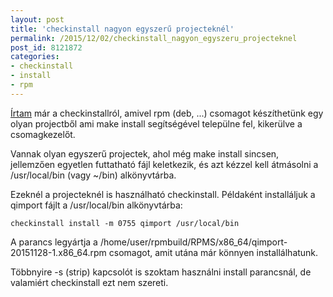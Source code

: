 ```yaml
---
layout: post
title: 'checkinstall nagyon egyszerű projecteknél'
permalink: /2015/12/02/checkinstall_nagyon_egyszeru_projecteknel
post_id: 8121872
categories: 
- checkinstall
- install
- rpm
---
```


[Írtam](/2010/01/25/checkinstall) már a checkinstallról, amivel rpm (deb, ...) csomagot készíthetünk egy olyan projectből ami make install segítségével települne fel, kikerülve a csomagkezelőt.

Vannak olyan egyszerű projectek, ahol még make install sincsen, jellemzően egyetlen futtatható fájl keletkezik, és azt kézzel kell átmásolni a /usr/local/bin (vagy ~/bin) alkönyvtárba.

Ezeknél a projecteknél is használható checkinstall. Példaként installáljuk a qimport fájlt a /usr/local/bin alkönyvtárba:

```
checkinstall install -m 0755 qimport /usr/local/bin
```

A parancs legyártja a /home/user/rpmbuild/RPMS/x86_64/qimport-20151128-1.x86_64.rpm csomagot, amit utána már könnyen installálhatunk.

Többnyire -s (strip) kapcsolót is szoktam használni install parancsnál, de valamiért checkinstall ezt nem szereti.